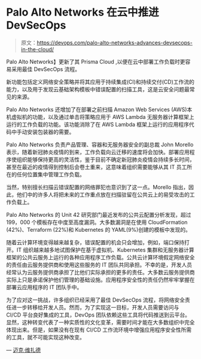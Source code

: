 # Palo Alto Networks 在云中推进 DevSecOps

> 原文：<https://devops.com/palo-alto-networks-advances-devsecops-in-the-cloud/>

Palo Alto Networks】更新了其 Prisma Cloud ,以便在云中部署工作负载时更容易采用最佳 DevSecOps 流程。

新功能包括定义网络安全策略并将其应用于持续集成(CI)和持续交付(CD)工作流的能力，以及用于发现云基础架构模板中错误配置的扫描工具，这是云安全问题最常见的来源。

Palo Alto Networks 还增加了在部署之前扫描 Amazon Web Services (AWS)本机虚拟机的功能，以及通过单击将策略应用于 AWS Lambda 无服务器计算框架上运行的工作负载的功能。该功能消除了在 AWS Lambda 框架上运行的应用程序代码中手动安装包装器的需要。

Palo Alto Networks 负责产品管理、容器和无服务器安全的副总裁 John Morello 表示，随着新冠肺炎疫情的到来，工作负载向云迁移的速度将会加快。部署应用程序使组织能够保持更高的灵活性，鉴于目前不确定新冠肺炎疫情会持续多长时间，甚至在最近的疫情得到控制后会卷土重来，这意味着组织需要能够从其 IT 员工所在的任何位置集中管理工作负载。

当然，特别擅长扫描云错误配置的网络罪犯也意识到了这一点。Morello 指出，因此，他们中的许多人将把未来的工作重点放在扫描驻留在公共云上的易受攻击的工作负载上。

Palo Alto Networks 的 Unit 42 研究部门最近发布的公共云配置分析发现，超过 199，000 个模板存在中度至高度漏洞。大多数漏洞是在使用 CloudFormation (42%)、Terraform (22%)和 Kubernetes 的 YAML(9%)创建的模板中发现的。

随着云计算环境变得越来越复杂，错误配置的机会只会增加，例如，端口保持打开。IT 组织越来越多地试图保护在基于虚拟机、Kubernetes 集群和无服务器计算框架的公共云服务上运行的各种应用程序工作负载。公共云计算环境假定网络安全的责任由云服务提供商和使用这些服务的 IT 团队共同承担。不幸的是，开发人员经常认为云服务提供商承担了比他们实际承担的更多的责任。大多数云服务提供商实际上只是承诺保护他们管理的基础设施。应用程序安全性的责任仍然牢牢掌握在部署云应用程序的 IT 团队手中。

为了应对这一挑战，许多组织已经采用了最佳 DevSecOps 流程，将网络安全责任进一步转移给开发人员。然而，为了实现这一目标，开发人员需要访问与 CI/CD 平台良好集成的工具，DevOps 团队依赖这些工具将代码推送到云平台。显然，这种转变代表了一种实质性的文化变革，需要时间才能在大多数组织中完全体现出来。但是，如果没有在现有 CI/CD 工作流环境中增强应用程序安全性所需的工具，就不可能实现这种改变。

— [迈克·维扎德](https://devops.com/author/mike-vizard/)
